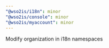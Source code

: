 ```yaml
---
"@wso2is/i18n": minor
"@wso2is/console": minor
"@wso2is/myaccount": minor
---
```


Modify organization in i18n namespaces
